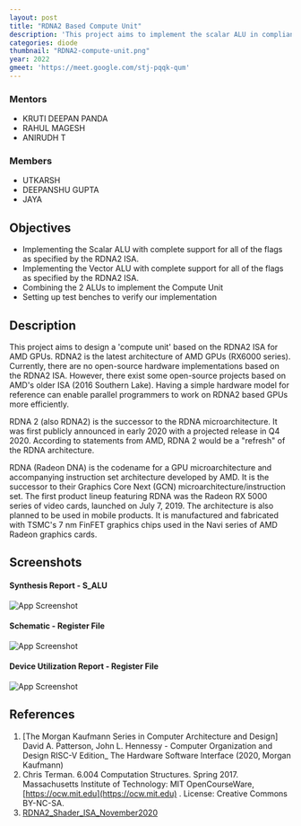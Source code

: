 ```yaml
---
layout: post
title: "RDNA2 Based Compute Unit"
description: 'This project aims to implement the scalar ALU in compliance with RDNA2 ISA.  The RDNA2 ISA is found in the commercial GPUs of AMD which comprises of the Radeon RX6000 series of GPUs. The implemented ALU can run all the supported instruction types as documented in the RDNA2 ISA.'
categories: diode
thumbnail: "RDNA2-compute-unit.png"
year: 2022
gmeet: 'https://meet.google.com/stj-pqqk-qum'
---
```


### Mentors

- KRUTI DEEPAN PANDA
- RAHUL MAGESH
- ANIRUDH T

### Members

- UTKARSH
- DEEPANSHU GUPTA
- JAYA

## Objectives

- Implementing the Scalar ALU with complete support for all of the flags as specified by the RDNA2 ISA.
- Implementing the Vector ALU with complete support for all of the flags as specified by the RDNA2 ISA.
- Combining the 2 ALUs to implement the Compute Unit
- Setting up test benches to verify our implementation

## Description

This project aims to design a 'compute unit' based on the RDNA2 ISA for AMD GPUs. RDNA2 is the latest architecture of AMD GPUs (RX6000 series). Currently, there are no open-source hardware implementations based on the RDNA2 ISA. However, there exist some open-source projects based on AMD's older ISA (2016 Southern Lake). Having a simple hardware model for reference can enable parallel programmers to work on RDNA2 based GPUs more efficiently.

RDNA 2 (also RDNA2) is the successor to the RDNA microarchitecture. It was first publicly announced in early 2020 with a projected release in Q4 2020. According to statements from AMD, RDNA 2 would be a "refresh" of the RDNA architecture.

RDNA (Radeon DNA) is the codename for a GPU microarchitecture and accompanying instruction set architecture developed by AMD. It is the successor to their Graphics Core Next (GCN) microarchitecture/instruction set. The first product lineup featuring RDNA was the Radeon RX 5000 series of video cards, launched on July 7, 2019. The architecture is also planned to be used in mobile products. It is manufactured and fabricated with TSMC's 7 nm FinFET graphics chips used in the Navi series of AMD Radeon graphics cards.

## Screenshots

#### Synthesis Report - S_ALU

![App Screenshot](/virtual-expo/assets/img/diode/RDNA2-Image-1.png)

#### Schematic - Register File

![App Screenshot](/virtual-expo/assets/img/diode/RDNA2-Image-2.png)

#### Device Utilization Report - Register File

![App Screenshot](/virtual-expo/assets/img/diode/RDNA2-Image-3.png)

## References

1. [The Morgan Kaufmann Series in Computer Architecture and Design] David A. Patterson, John L. Hennessy - Computer Organization and Design RISC-V Edition\_ The Hardware Software Interface (2020, Morgan Kaufmann)
2. Chris Terman. 6.004 Computation Structures. Spring 2017. Massachusetts Institute of Technology: MIT OpenCourseWare, [https://ocw.mit.edu](https://ocw.mit.edu) . License: Creative Commons BY-NC-SA.
3. [RDNA2_Shader_ISA_November2020](https://developer.amd.com/wp-content/resources/RDNA2_Shader_ISA_November2020.pdf)
